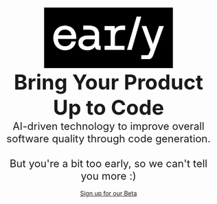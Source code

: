 <p align="center">
  <img src="https://github.com/earlyai/earlyai-vscode-release/blob/main/media/Early_Workmark_WhiteOnB_w400.png" alt="early AI logo" title="Optional title" width="300">
  <br>
  <strong style="font-size: 48px;">Bring Your Product Up to Code</strong>
  <br>
  <span style="font-size: 24px;">AI-driven technology to improve overall software quality through code generation.
  <br><br>
  But you're a bit too early, so we can't tell you more :)</span>
  <br> <br>
  <a href="https://www.startearly.ai/beta" target="_blank" rel="noopener noreferrer">Sign up for our Beta</a>
</p>
